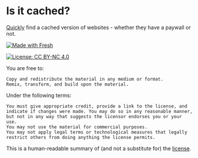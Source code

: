 # Is it cached?

[Quickly](https://pagespeed.web.dev/analysis/https-isitcached-com/pow426p9x2?form_factor=desktop)
find a cached version of websites - whether they have a paywall or not.

<!-- Google takes a [snapshot](https://support.google.com/websearch/answer/1687222)
of each web page as a backup in case the current page isn't available. So does
the [Internet Archive](https://web.archive.org/). This tool allows you to search
both in one place. -->

[![Made with Fresh](https://fresh.deno.dev/fresh-badge-dark.svg)](https://fresh.deno.dev)

[![License: CC BY-NC 4.0](https://img.shields.io/badge/License-CC_BY--NC_4.0-yellow.svg?style=for-the-badge&logo=creativecommons)](https://creativecommons.org/licenses/by-nc/4.0/)

You are free to:

    Copy and redistribute the material in any medium or format.
    Remix, transform, and build upon the material.

Under the following terms:

    You must give appropriate credit, provide a link to the license, and indicate if changes were made. You may do so in any reasonable manner, but not in any way that suggests the licensor endorses you or your use.
    You may not use the material for commercial purposes.
    You may not apply legal terms or technological measures that legally restrict others from doing anything the license permits.

This is a human-readable summary of (and not a substitute for) the
[license](https://creativecommons.org/licenses/by-nc/4.0/legalcode).
